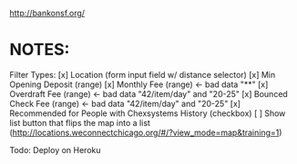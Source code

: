 http://bankonsf.org/


# NOTES:

Filter Types:
[x] Location (form input field w/ distance selector)
[x] Min Opening Deposit (range)
[x] Monthly Fee (range) <- bad data "**"
[x] Overdraft Fee (range) <- bad data "42/item/day" and "20-25"
[x] Bounced Check Fee (range) <- bad data "42/item/day" and "20-25"
[x] Recommended for  People with Chexsystems History (checkbox)
[ ] Show list button that flips the map into a list (http://locations.weconnectchicago.org/#/?view_mode=map&training=1)


Todo:
Deploy on Heroku